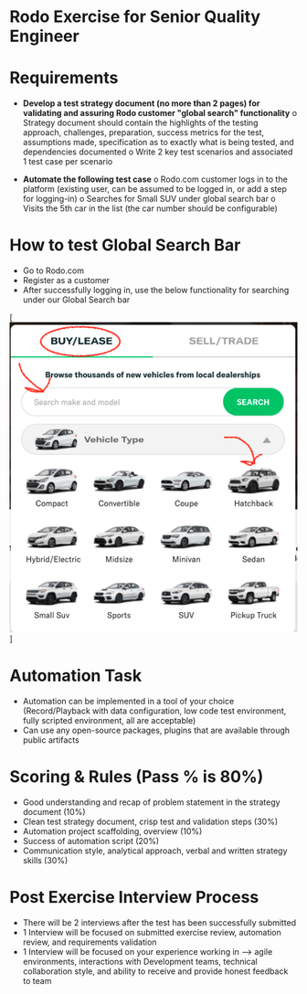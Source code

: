 
# Rodo Exercise for Senior Quality Engineer

# Requirements

+ **Develop a test strategy document (no more than 2 pages) for validating and assuring Rodo customer "global search" functionality**
o	Strategy document should contain the highlights of the testing approach, challenges, preparation, success metrics for the test, assumptions made, specification as to exactly what is being tested, and dependencies documented
o	Write 2 key test scenarios and associated 1 test case per scenario

+ **Automate the following test case**
o	Rodo.com customer logs in to the platform (existing user, can be assumed to be logged in, or add a step for logging-in)
o	Searches for Small SUV under global search bar
o	Visits the 5th car in the list (the car number should be configurable)

# How to test Global Search Bar

* Go to Rodo.com
* Register as a customer
* After successfully logging in, use the below functionality for searching under our Global Search bar


[<img src="https://github.com/Honcker/qa_automation_exercise/blob/main/Screen%20Shot%202021-10-21%20at%2010.32.15%20PM.png">]


# Automation Task

+ Automation can be implemented in a tool of your choice (Record/Playback with data configuration, low code test environment, fully scripted environment, all are acceptable)
+ Can use any open-source packages, plugins that are available through public artifacts


# Scoring & Rules (Pass % is 80%)

+ Good understanding and recap of problem statement in the strategy document (10%)
+ Clean test strategy document, crisp test and validation steps (30%)
+ Automation project scaffolding, overview (10%)
+ Success of automation script (20%)
+ Communication style, analytical approach, verbal and written strategy skills (30%)


# Post Exercise Interview Process

+ There will be 2 interviews after the test has been successfully submitted
+ 1 Interview will be focused on submitted exercise review, automation review, and requirements validation
+ 1 Interview will be focused on your experience working in —> agile environments, interactions with Development teams, technical collaboration style, and ability to receive and provide honest feedback to team
